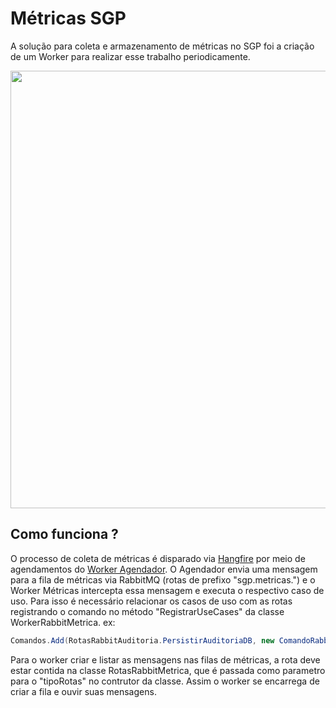 # Métricas SGP

A solução para coleta e armazenamento de métricas no SGP foi a criação de um Worker para realizar esse trabalho periodicamente.


<img src="../img/solucao_metricas.png" width="700" class="center">


## Como funciona ?

O processo de coleta de métricas é disparado via [Hangfire](https://www.hangfire.io/) por meio de agendamentos do [Worker Agendador](https://github.com/prefeiturasp/SME-Worker-Agendador).
O Agendador envia uma mensagem para a fila de métricas via RabbitMQ (rotas de prefixo "sgp.metricas.") e o Worker Métricas intercepta essa mensagem e executa o respectivo caso de uso.
Para isso é necessário relacionar os casos de uso com as rotas registrando o comando no método "RegistrarUseCases" da classe WorkerRabbitMetrica. ex:
```c# title='Exemplo de registro de caso de uso com a rota'
Comandos.Add(RotasRabbitAuditoria.PersistirAuditoriaDB, new ComandoRabbit("Persistir Auditoria no Banco de Dados", typeof(IRegistrarAuditoriaUseCase)));
```

Para o worker criar e listar as mensagens nas filas de métricas, a rota deve estar contida na classe RotasRabbitMetrica, que é passada como parametro para o "tipoRotas" no contrutor da classe. Assim o worker se encarrega de criar a fila e ouvir suas mensagens.
